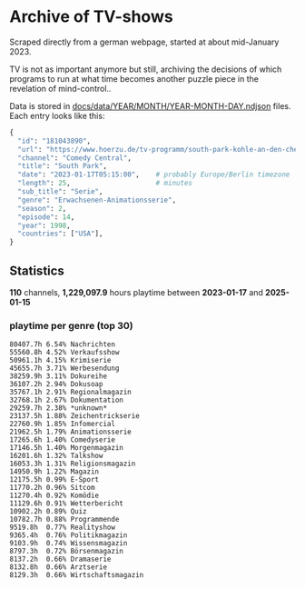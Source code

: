 # Archive of TV-shows

Scraped directly from a german webpage, started at about mid-January 2023.

TV is not as important anymore but still, archiving the decisions of which programs to run at what time
becomes another puzzle piece in the revelation of mind-control.. 

Data is stored in [docs/data/YEAR/MONTH/YEAR-MONTH-DAY.ndjson](docs/data/) files. 
Each entry looks like this:

```python
{
  "id": "181043890", 
  "url": "https://www.hoerzu.de/tv-programm/south-park-kohle-an-den-chefkoch/bid_181043890/", 
  "channel": "Comedy Central", 
  "title": "South Park", 
  "date": "2023-01-17T05:15:00",    # probably Europe/Berlin timezone 
  "length": 25,                     # minutes 
  "sub_title": "Serie", 
  "genre": "Erwachsenen-Animationsserie", 
  "season": 2, 
  "episode": 14, 
  "year": 1998, 
  "countries": ["USA"],
}
```

## Statistics

**110** channels, **1,229,097.9** hours playtime between **2023-01-17** and **2025-01-15**


### playtime per genre (top 30)

    80407.7h 6.54% Nachrichten
    55560.8h 4.52% Verkaufsshow
    50961.1h 4.15% Krimiserie
    45655.7h 3.71% Werbesendung
    38259.9h 3.11% Dokureihe
    36107.2h 2.94% Dokusoap
    35767.1h 2.91% Regionalmagazin
    32768.1h 2.67% Dokumentation
    29259.7h 2.38% *unknown*
    23137.5h 1.88% Zeichentrickserie
    22760.9h 1.85% Infomercial
    21962.5h 1.79% Animationsserie
    17265.6h 1.40% Comedyserie
    17146.5h 1.40% Morgenmagazin
    16201.6h 1.32% Talkshow
    16053.3h 1.31% Religionsmagazin
    14950.9h 1.22% Magazin
    12175.5h 0.99% E-Sport
    11770.2h 0.96% Sitcom
    11270.4h 0.92% Komödie
    11129.6h 0.91% Wetterbericht
    10902.2h 0.89% Quiz
    10782.7h 0.88% Programmende
    9519.8h  0.77% Realityshow
    9365.4h  0.76% Politikmagazin
    9103.9h  0.74% Wissensmagazin
    8797.3h  0.72% Börsenmagazin
    8137.2h  0.66% Dramaserie
    8132.8h  0.66% Arztserie
    8129.3h  0.66% Wirtschaftsmagazin
